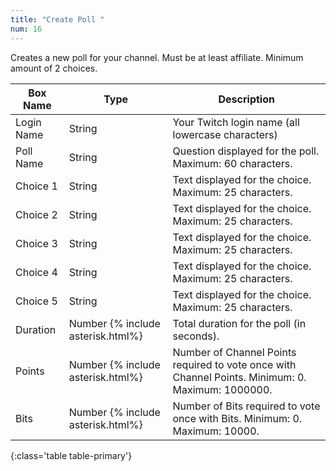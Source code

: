 ```yaml
---
title: "Create Poll "
num: 16
---
```


Creates a new poll for your channel. Must be at least affiliate. Minimum amount of 2 choices.

| Box Name | Type | Description | 
|-------|--------|--------
|Login Name|String|Your Twitch login name (all lowercase characters)
|Poll Name|String|Question displayed for the poll. Maximum: 60 characters.
|Choice 1|String|Text displayed for the choice. Maximum: 25 characters.
|Choice 2|String|Text displayed for the choice. Maximum: 25 characters.
|Choice 3|String|Text displayed for the choice. Maximum: 25 characters.
|Choice 4|String|Text displayed for the choice. Maximum: 25 characters.
|Choice 5|String|Text displayed for the choice. Maximum: 25 characters.
|Duration|Number {% include asterisk.html%}|Total duration for the poll (in seconds).
|Points|Number {% include asterisk.html%}|Number of Channel Points required to vote once with Channel Points. Minimum: 0. Maximum: 1000000.
|Bits|Number {% include asterisk.html%} | Number of Bits required to vote once with Bits. Minimum: 0. Maximum: 10000.
{:class='table table-primary'}










